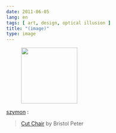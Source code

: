 ```yaml
---
date: 2011-06-05
lang: en
tags: [ art, design, optical illusion ]
title: "(image)"
type: image
---
```


<figure>
<a
href="https://hugo.ferreira.cc/szymon-cut-chair-by-bristol-peter/attachment/1037/"
rel="attachment"><img
src="https://hugo.ferreira.cc/wp-content/uploads/2011/06/tumblr_lm30c6M3aa1qz4s3wo1_1280-150x150.png"
width="150" height="150" /></a></figure>

[szymon](http://inspire.2ia.pl/post/6147204051) :

> [Cut
> Chair](http://www.designrulz.com/product-design/chair-product-design/2011/05/cut-chair-bristol-peter/)
> by Bristol Peter


